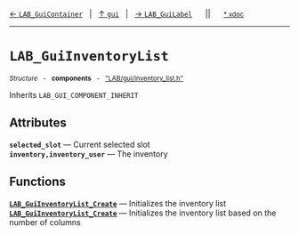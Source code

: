 [&#8592; `LAB_GuiContainer`](LAB--gui--lab_guicontainer.md)&nbsp;&nbsp;&nbsp;|&nbsp;&nbsp;&nbsp;[&#8593; `gui`](LAB--gui.md)&nbsp;&nbsp;&nbsp;|&nbsp;&nbsp;&nbsp;[&#8594; `LAB_GuiLabel`](LAB--gui--lab_guilabel.md)&nbsp;&nbsp;&nbsp;&nbsp;&nbsp;&nbsp;||&nbsp;&nbsp;&nbsp;&nbsp;&nbsp;&nbsp;<small>[\* xdoc](../xdoc/LAB\gui.xmd#L149)</small>
***

# `LAB_GuiInventoryList`
<small>*Structure* &nbsp; - &nbsp; **components** &nbsp; - &nbsp; ["LAB/gui/inventory_list.h"](../include/LAB/gui/inventory_list.h)</small>  

Inherits `LAB_GUI_COMPONENT_INHERIT`

## Attributes
**`selected_slot`** &#8213; Current selected slot  
**`inventory,inventory_user`** &#8213; The inventory  
## Functions
**[`LAB_GuiInventoryList_Create`](LAB--gui--lab_guiinventorylist--lab_guiinventorylist_create.md)** &#8213; Initializes the inventory list  
**[`LAB_GuiInventoryList_Create`](LAB--gui--lab_guiinventorylist--lab_guiinventorylist_create.md)** &#8213; Initializes the inventory list based on the number of columns  
